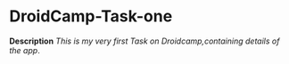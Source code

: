 # DroidCamp-Task-one
**Description**
*This is my very first Task on Droidcamp,containing details of the app*.
